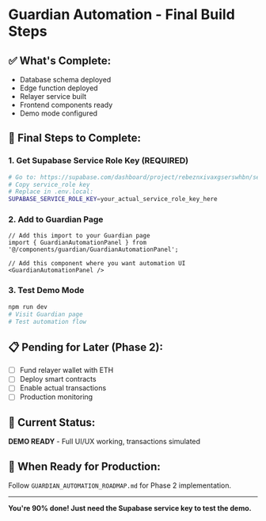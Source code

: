 # Guardian Automation - Final Build Steps

## ✅ What's Complete:
- Database schema deployed
- Edge function deployed  
- Relayer service built
- Frontend components ready
- Demo mode configured

## 🔧 Final Steps to Complete:

### 1. Get Supabase Service Role Key (REQUIRED)
```bash
# Go to: https://supabase.com/dashboard/project/rebeznxivaxgserswhbn/settings/api
# Copy service_role key
# Replace in .env.local:
SUPABASE_SERVICE_ROLE_KEY=your_actual_service_role_key_here
```

### 2. Add to Guardian Page
```tsx
// Add this import to your Guardian page
import { GuardianAutomationPanel } from '@/components/guardian/GuardianAutomationPanel';

// Add this component where you want automation UI
<GuardianAutomationPanel />
```

### 3. Test Demo Mode
```bash
npm run dev
# Visit Guardian page
# Test automation flow
```

## 📋 Pending for Later (Phase 2):
- [ ] Fund relayer wallet with ETH
- [ ] Deploy smart contracts  
- [ ] Enable actual transactions
- [ ] Production monitoring

## 🎯 Current Status:
**DEMO READY** - Full UI/UX working, transactions simulated

## 🚀 When Ready for Production:
Follow `GUARDIAN_AUTOMATION_ROADMAP.md` for Phase 2 implementation.

---

**You're 90% done! Just need the Supabase service key to test the demo.**